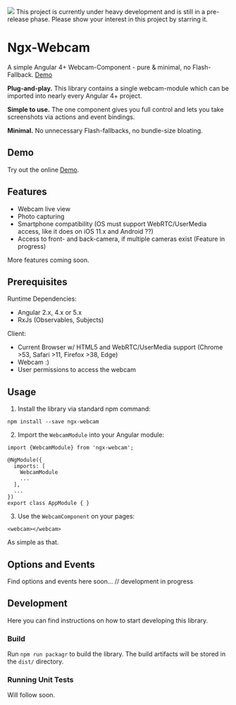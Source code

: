 <img src="https://img.shields.io/badge/Development-In%20Progress-orange.svg" /> This project is currently under heavy development and is still in a pre-release phase. Please show your interest in this project by starring it.


# Ngx-Webcam
A simple Angular 4+ Webcam-Component - pure &amp; minimal, no Flash-Fallback. <a href="https://basst314.github.io/ngx-webcam/?" target="_blank">Demo</a>

**Plug-and-play.** This library contains a single webcam-module which can be imported into nearly every Angular 4+ project.

**Simple to use.** The one component gives you full control and lets you take screenshots via actions and event bindings.

**Minimal.** No unnecessary Flash-fallbacks, no bundle-size bloating.

## Demo
Try out the online <a href="https://basst314.github.io/ngx-webcam/?" target="_blank">Demo</a>.

## Features
* Webcam live view
* Photo capturing
* Smartphone compatibility (OS must support WebRTC/UserMedia access, like it does on iOS 11.x and Android ??)
* Access to front- and back-camera, if multiple cameras exist (Feature in progress)

More features coming soon.

## Prerequisites
Runtime Dependencies:
* Angular 2.x, 4.x or 5.x 
* RxJs (Observables, Subjects)

Client:
* Current Browser w/ HTML5 and WebRTC/UserMedia support (Chrome >53, Safari >11, Firefox >38, Edge)
* Webcam :)
* User permissions to access the webcam

## Usage
1) Install the library via standard npm command:

`npm install --save ngx-webcam`

2) Import the `WebcamModule` into your Angular module:

```
import {WebcamModule} from 'ngx-webcam';

@NgModule({
  imports: [
    WebcamModule
    ...
  ],
  ...
})
export class AppModule { }
```

3) Use the `WebcamComponent` on your pages:

`<webcam></webcam>`

As simple as that.

## Options and Events
Find options and events here soon... // development in progress

## Development
Here you can find instructions on how to start developing this library.

### Build

Run `npm run packagr` to build the library. The build artifacts will be stored in the `dist/` directory.

### Running Unit Tests
Will follow soon.
